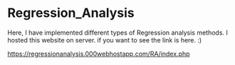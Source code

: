 # Regression_Analysis
Here, I have implemented different types of Regression analysis methods.
I hosted this website on server. if you want to see the link is here. :)

https://regressionanalysis.000webhostapp.com/RA/index.php
